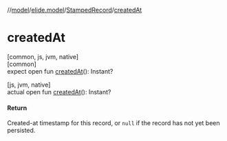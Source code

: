//[model](../../../index.md)/[elide.model](../index.md)/[StampedRecord](index.md)/[createdAt](created-at.md)

# createdAt

[common, js, jvm, native]\
[common]\
expect open fun [createdAt](created-at.md)(): Instant?

[js, jvm, native]\
actual open fun [createdAt](created-at.md)(): Instant?

#### Return

Created-at timestamp for this record, or `null` if the record has not yet been persisted.
